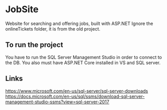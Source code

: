 # JobSite
Website for searching and offering jobs, built with ASP.NET 
Ignore the onlineTickets folder, it is from the old project. 
## To run the project
You have to run the SQL Server Management Studio in order to connect to the DB. 
You also must have ASP.NET Core installed in VS and SQL server.
## Links
https://www.microsoft.com/en-us/sql-server/sql-server-downloads
https://docs.microsoft.com/en-us/sql/ssms/download-sql-server-management-studio-ssms?view=sql-server-2017
